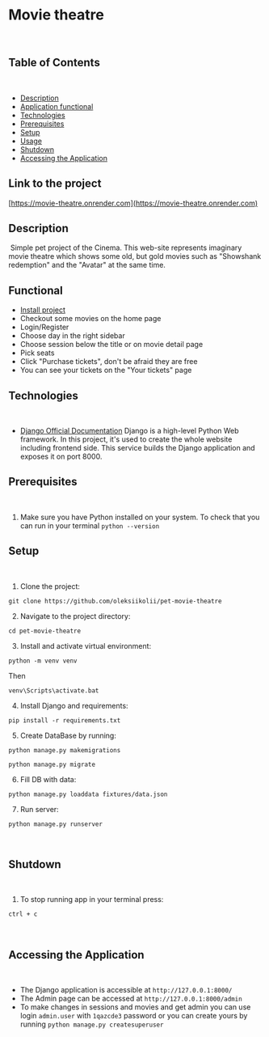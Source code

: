 ﻿# Movie theatre
​
## Table of Contents
​
- [Description](#description)
- [Application functional](#functional)
- [Technologies](#technologies)
- [Prerequisites](#prerequisites)
- [Setup](#setup)
- [Usage](#usage)
- [Shutdown](#shutdown)
- [Accessing the Application](#accessing-the-application)

## Link to the project
[https://movie-theatre.onrender.com](https://movie-theatre.onrender.com)
​
## Description
​
Simple pet project of the Cinema. This web-site represents imaginary movie theatre which
shows some old, but gold movies such as "Showshank redemption" and the "Avatar" at the same time.
​
## Functional
* [Install project](#setup)
* Checkout some movies on the home page
* Login/Register
* Choose day in the right sidebar
* Choose session below the title or on movie detail page
* Pick seats
* Click "Purchase tickets", don't be afraid they are free
* You can see your tickets on the "Your tickets" page
​
## Technologies
​
- [Django Official Documentation](https://docs.djangoproject.com/)
Django is a high-level Python Web framework. In this project, it's used to create the whole website including frontend side. This service builds the Django application and exposes it on port 8000.
​
​
## Prerequisites
​
1. Make sure you have Python installed on your system. To check that you can run in your terminal ```python --version```
​
## Setup
​
1. Clone the project:
```
git clone https://github.com/oleksiikolii/pet-movie-theatre
```
2. Navigate to the project directory:
```
cd pet-movie-theatre
```
3. Install and activate virtual environment:
```
python -m venv venv
```
Then
```
venv\Scripts\activate.bat
```
4. Install Django and requirements:
```
pip install -r requirements.txt
```
5. Create DataBase by running:
```
python manage.py makemigrations
```
```
python manage.py migrate
```
6. Fill DB with data:
```
python manage.py loaddata fixtures/data.json
```
7. Run server:
```
python manage.py runserver
```

​

## Shutdown
​
1. To stop running app in your terminal press:
```
ctrl + c
```
​
## Accessing the Application
​
* The Django application is accessible at `http://127.0.0.1:8000/`
* The Admin page can be accessed at `http://127.0.0.1:8000/admin`
* To make changes in sessions and movies and get admin you can use login `admin.user` with `1qazcde3` password or you can create yours by running ```python manage.py createsuperuser```

